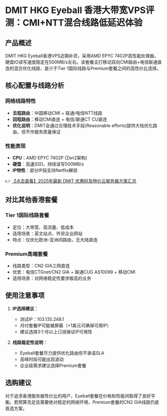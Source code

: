 # DMIT HKG Eyeball 香港大带宽VPS评测：CMI+NTT混合线路低延迟体验

## 产品概述

DMIT HKG Eyeball香港VPS近期补货，采用AMD EPYC 7402P高性能处理器，硬盘IO读写速度稳定在500MB/s左右。该套餐主打移动双向CMI路由+电信联通直连的混合优化线路，是介于Tier 1国际线路与Premium套餐之间的高性价比选择。

## 核心配置与线路分析

### 网络线路特性
- **去程路由**：中国移动CMI + 联通/电信NTT线路
- **回程路由**：移动CMI直连 + 电信/联通CT CU直连
- **优化说明**：DMIT会通过合理技术手段(Reasonable efforts)提供大陆优化路由，但不作服务质量保证

### 性能表现
- **CPU**：AMD EPYC 7402P (Zen2架构)
- **硬盘**：高速SSD，持续读写500MB/s
- **IP特性**：部分IP段支持Netflix解锁

👉 [【点击查看】2025年最新 DMIT 优惠码及特价云服务器方案汇总](https://bit.ly/dmit_coupon)

## 对比其他香港套餐

### Tier 1国际线路套餐
- 定位：大带宽、高流量、低成本
- 适用场景：英文站点、外贸企业网站
- 特点：仅优化欧洲-亚洲间路由，无大陆直连

### Premium高端套餐
- 线路类型：CN2 GIA三网直连
- 优势：电信CTGnet/CN2 GIA + 联通CUG AS10099 + 移动CMI
- 适用场景：对网络稳定性要求极高的业务

## 使用注意事项

1. **IP选择建议**：
   - 测试IP：103.135.248.1
   - 月付套餐IP可能被屏蔽（+1美元可确保可用IP）
   - 建议选择3个月以上订阅保证IP可用性

2. **线路稳定性说明**：
   - Eyeball套餐尽力提供优化路由但不承诺SLA
   - 高峰时段可能出现波动
   - 企业级需求建议选择Premium套餐

## 选购建议

对于追求香港服务器性价比的用户，Eyeball套餐在价格和性能间取得了良好平衡。若预算充足且需要绝对稳定的网络环境，Premium套餐的CN2 GIA线路仍是首选方案。